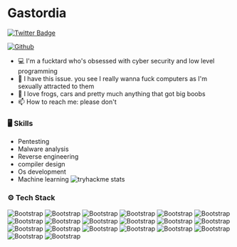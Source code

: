 # Gastordia


[![Twitter Badge](https://img.shields.io/badge/-Twitter-1da1f2?labelColor=1da1f2&logo=twitter&logoColor=white&link=https://twitter.com/7owayServers)](https://twitter.com/7owayServers)




[![Github](https://img.shields.io/github/followers/Gastordia?label=Follow&style=social)](https://github.com/Gastordia)

- 💻 I'm a fucktard who's obsessed with cyber security and low level programming 
- 🤔 I have this issue. you see I really wanna fuck computers as I'm sexually attracted to them 
- 🌱 I love frogs, cars and pretty much anything that got big boobs 
- 📫 How to reach me: please don't 


### 🖥 Skills

- Pentesting
- Malware analysis 
- Reverse engineering
- compiler design 
- Os development
- Machine learning
![tryhackme stats](https://raw.githubusercontent.com/<7oway.servers>/<7oway.servers>/master/assets/thm_propic.png)
### ⚙️ Tech Stack

![Bootstrap](https://img.shields.io/badge/-Python-05122A?style=flat-square&logo=Python&color=000000) ![Bootstrap](https://img.shields.io/badge/-Docker-05122A?style=flat-square&logo=Docker&color=000000) ![Bootstrap](https://img.shields.io/badge/-Kubernetes-05122A?style=flat-square&logo=Kubernetes&color=000000) ![Bootstrap](https://img.shields.io/badge/-Rust-05122A?style=flat-square&logo=Rust&color=000000) ![Bootstrap](https://img.shields.io/badge/-TensorFlow-05122A?style=flat-square&logo=TensorFlow&color=000000) ![Bootstrap](https://img.shields.io/badge/-PyTorch-05122A?style=flat-square&logo=PyTorch&color=000000) ![Bootstrap](https://img.shields.io/badge/-Scikit%20Learn-05122A?style=flat-square&logo=Scikit-Learn&color=000000) ![Bootstrap](https://img.shields.io/badge/-MongoDB-05122A?style=flat-square&logo=MongoDB&color=000000) ![Bootstrap](https://img.shields.io/badge/-MySQL-05122A?style=flat-square&logo=MySQL&color=000000) ![Bootstrap](https://img.shields.io/badge/-PostgreSQL-05122A?style=flat-square&logo=PostgreSQL&color=000000) ![Bootstrap](https://img.shields.io/badge/-Numpy-05122A?style=flat-square&logo=Numpy&color=000000) ![Bootstrap](https://img.shields.io/badge/-Matplotlib-05122A?style=flat-square&logo=Matplotlib&color=000000) ![Bootstrap](https://img.shields.io/badge/-Flask-05122A?style=flat-square&logo=Flask&color=000000) ![Bootstrap](https://img.shields.io/badge/-F%20language%20-05122A?style=flat-square&logo=F-language&color=000000) ![Bootstrap](https://img.shields.io/badge/-Java%20-05122A?style=flat-square&logo=Java&color=000000) ![Bootstrap](https://img.shields.io/badge/-D%20language%20-05122A?style=flat-square&logo=D-language&color=000000) ![Bootstrap](https://img.shields.io/badge/-C%20language%20-05122A?style=flat-square&logo=C-language&color=000000) ![Bootstrap](https://img.shields.io/badge/-Direct%20X-05122A?style=flat-square&logo=Direct-X&color=000000) ![Bootstrap](https://img.shields.io/badge/-Women-05122A?style=flat-square&logo=Women&color=000000) ![Bootstrap](https://img.shields.io/badge/-Assembly-05122A?style=flat-square&logo=Assembly&color=000000)



